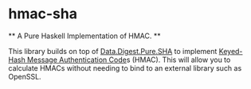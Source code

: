 # hmac-sha

** A Pure Haskell Implementation of HMAC. **

This library builds on top of [Data.Digest.Pure.SHA][Pure-SHA] to implement
[Keyed-Hash Message Authentication Code][HMAC]s (HMAC).  This will allow
you to calculate HMACs without needing to bind to an external
library such as OpenSSL.

[Pure-SHA]: http://hackage.haskell.org/cgi-bin/hackage-scripts/package/SHA "Data.Digest.Pure.SHA"
[HMAC]:     http://en.wikipedia.org/wiki/Hmac "HMAC"

